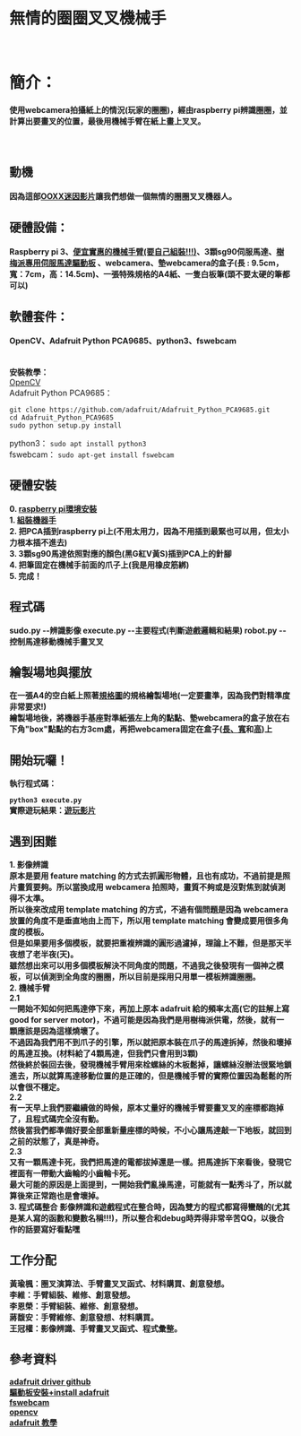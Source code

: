 <h1>無情的圈圈叉叉機械手</h1><br>
<h1><b>簡介：</b></h1>
  <h4>使用webcamera拍攝紙上的情況(玩家的圈圈)，經由raspberry pi辨識圈圈，並計算出要畫叉的位置，最後用機械手臂在紙上畫上叉叉。</h4><br>
<h2>動機</h2>
  <h4>因為這部<a target="_blank" href="https://www.youtube.com/shorts/E5FjkQiIyA8">OOXX迷因影片</a>讓我們想做一個無情的圈圈叉叉機器人。</h4>
<h2><b>硬體設備：</b></h2>
  <h4>Raspberry pi 3、<a target="_blank" href = "https://shopee.tw/product/4491023/2084598147?smtt=0.321393749-1672830414.4">便宜實惠的機械手臂(要自己組裝!!!)</a>、3顆sg90伺服馬達、<a href = "https://shopee.tw/product/139069730/6518867147" target="_blank">樹梅派專用伺服馬達驅動板</a> 、webcamera、墊webcamera的盒子(長 : 9.5cm，寬：7cm，高：14.5cm)、一張特殊規格的A4紙、一隻白板筆(頭不要太硬的筆都可以)</h4>
<h2><b>軟體套件：</b></h2>
  <h4>OpenCV、Adafruit Python PCA9685、python3、fswebcam</h4><br>
  <b>安裝教學：</b>
  <br/>
  <a target="_blank" href = "https://medium.com/ching-i/%E6%A8%B9%E8%8E%93%E6%B4%BE%E5%AE%89%E8%A3%9D-opencv-4-4-0-606900caf370">OpenCV</a>
  <br/>
  Adafruit Python PCA9685：
  <br/>
  
  ```
  git clone https://github.com/adafruit/Adafruit_Python_PCA9685.git
  cd Adafruit_Python_PCA9685
  sudo python setup.py install
  ```
  python3： `sudo apt install python3`
  <br/>
  fswebcam： `sudo apt-get install fswebcam`
<h2><b>硬體安裝<b></h2>
  0. <a target="_blank" href = "https://hackmd.io/@ncnu-opensource/book/https%3A%2F%2Fhackmd.io%2F2j1JjIi_Q4KFgzkRgCZclw%3Fboth">raspberry pi環境安裝</a>
  <br/>
  1. <a target="_blank" href = "https://www.youtube.com/watch?v=xlwTzrsWs48">組裝機器手</a>
  <br/>
  2. 把PCA插到raspberry pi上(不用太用力，因為不用插到最緊也可以用，但太小力根本插不進去)
  <br/>
  3. 3顆sg90馬達依照對應的顏色(黑G紅V黃S)插到PCA上的針腳
  <br/>
  4. 把筆固定在機械手前面的爪子上(我是用橡皮筋綁)
  <br/>
  5. 完成！
<h2><b>程式碼<b></h2>
sudo.py --辨識影像
execute.py --主要程式(判斷遊戲邏輯和結果)
robot.py --控制馬達移動機械手畫叉叉
<h2><b>繪製場地與擺放</b></h2>
  在一張A4的空白紙上照著<a target="_blank" href = "https://github.com/tommygood/Raspberry-ooxx_robot/blob/master/specification.jpg">規格圖</a>的規格繪製場地(一定要畫準，因為我們對精準度非常要求!)<br>
  繪製場地後，將機器手基座對準紙張左上角的點點、墊webcamera的盒子放在右下角"box"點點的右方3cm處，再把webcamera固定在盒子(<a href = "https://github.com/tommygood/Raspberry-ooxx_robot/blob/master/box_up.jpg">長、寬</a>和<a href = "https://github.com/tommygood/Raspberry-ooxx_robot/blob/master/box_side.jpg">高</a>)上
<h2><b>開始玩囉！</b></h2>
  執行程式碼：
  
  `python3 execute.py`
  <br/>
  實際遊玩結果：<a target="_blank" href = "https://drive.google.com/file/d/1t0BdfGBpunlJSryFt57lQvPnwV_Ga7O_/view?usp=sharing">遊玩影片</a>
  <br/>
<h2>遇到困難</h2>
  <b>1. 影像辨識</b>
  <br/>
  原本是要用 feature matching 的方式去抓圓形物體，且也有成功，不過前提是照片畫質要夠。所以當換成用 webcamera 拍照時，畫質不夠或是沒對焦到就偵測得不太準。
  <br/>
  所以後來改成用 template matching 的方式，不過有個問題是因為 webcamera 放置的角度不是垂直地由上而下，所以用 template matching 會變成要用很多角度的模板。
  <br/>
  但是如果要用多個模板，就要把重複辨識的圓形過濾掉，理論上不難，但是那天半夜想了老半夜(天)。
  <br/>
  雖然想出來可以用多個模板解決不同角度的問題，不過我之後發現有一個神之模板，可以偵測到全角度的圈圈，所以目前是採用只用單一模板辨識圈圈。
  <br/>
  <b>2. 機械手臂</b>
  <br/>
  <b>2.1</b>
  <br/>
  一開始不知如何把馬達停下來，再加上原本 adafruit 給的頻率太高(它的註解上寫 good for server motor)，不過可能是因為我們是用樹梅派供電，然後，就有一顆應該是因為這樣燒壞了。
  <br/>
  不過因為我們用不到爪子的引擎，所以就把原本裝在爪子的馬達拆掉，然後和壞掉的馬達互換。(材料給了4顆馬達，但我們只會用到3顆)
  <br/>
  然後終於裝回去後，發現機械手臂用來栓螺絲的木板鬆掉，讓螺絲沒辦法很緊地鎖進去，所以就算馬達移動位置的是正確的，但是機械手臂的實際位置因為鬆鬆的所以會很不穩定。
  <br/>
  <b>2.2</b>
  <br/>
  有一天早上我們要繼續做的時候，原本丈量好的機械手臂要畫叉叉的座標都跑掉了，且程式碼完全沒有動。
  <br/>
  然後當我們都準備好要全部重新量座標的時候，不小心讓馬達敲一下地板，就回到之前的狀態了，真是神奇。
  <br/>
  <b>2.3</b>
  <br/>
  又有一顆馬達卡死，我們把馬達的電都拔掉還是一樣。把馬達拆下來看後，發現它裡面有一帶動大齒輪的小齒輪卡死。
  <br/>
  最大可能的原因是上面提到，一開始我們亂操馬達，可能就有一點秀斗了，所以就算後來正常跑也是會壞掉。
  <br/>
  <b>3. 程式碼整合</b>
  影像辨識和遊戲程式在整合時，因為雙方的程式都寫得蠻醜的(尤其是某人寫的函數和變數名稱!!!)，所以整合和debug時弄得非常辛苦QQ，以後合作的話要寫好看點嘿<br/>
<h2>工作分配</h2>
  <b>黃瑜楓</b>：圈叉演算法、手臂畫叉叉函式、材料購買、創意發想。
  <br/>
  <b>李維</b>：手臂組裝、維修、創意發想。
  <br/>
  <b>李恩榮</b>：手臂組裝、維修、創意發想。
  <br/>
  <b>蔣馥安</b>：手臂維修、創意發想、材料購買。
  <br/>
  <b>王冠權</b>：影像辨識、手臂畫叉叉函式、程式彙整。
<h2>參考資料</h2>
  <a target="_blank" href = "https://github.com/adafruit/Adafruit-PWM-Servo-Driver-Library/tree/master/examples">adafruit driver github</a>
  <br/>
  <a target="_blank" href = "https://www.youtube.com/watch?v=9jcEwn7GzNs&t=132s">驅動板安裝+install adafruit</a>
  <br/>
  <a target="_blank" href = "https://blog.gtwang.org/iot/raspberry-pi-usb-webcam/">fswebcam</a>
  <br/>
  <a target="_blank" href = "https://medium.com/linux-on-raspberry-pi4/raspberry-pi%E5%AE%89%E8%A3%9Dopencv-%E5%AE%89%E8%A3%9D%E7%AF%87-1e6e35051680">opencv</a>
  <br/>
  <a target="_blank" href = "https://docs.circuitpython.org/projects/pca9685/en/latest/api.html">adafruit 教學</a>
  

  
  
